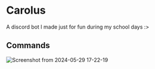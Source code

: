 # Carolus
A discord bot I made just for fun during my school days :>

## Commands 

![Screenshot from 2024-05-29 17-22-19](https://github.com/lollyxsrinand/Carolus-Discord-bot/assets/71537129/322865a5-77df-41ea-ba93-7417f2f8da1c)
